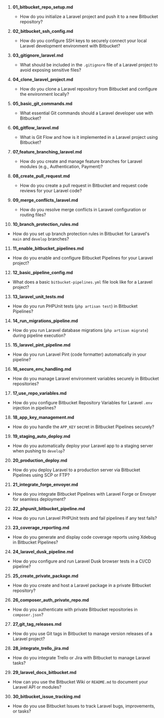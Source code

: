 1. **01_bitbucket_repo_setup.md**  
   - How do you initialize a Laravel project and push it to a new Bitbucket repository?

2. **02_bitbucket_ssh_config.md**  
   - How do you configure SSH keys to securely connect your local Laravel development environment with Bitbucket?

3. **03_gitignore_laravel.md**  
   - What should be included in the `.gitignore` file of a Laravel project to avoid exposing sensitive files?

4. **04_clone_laravel_project.md**  
   - How do you clone a Laravel repository from Bitbucket and configure the environment locally?

5. **05_basic_git_commands.md**  
   - What essential Git commands should a Laravel developer use with Bitbucket?

6. **06_gitflow_laravel.md**  
   - What is Git Flow and how is it implemented in a Laravel project using Bitbucket?

7. **07_feature_branching_laravel.md**  
   - How do you create and manage feature branches for Laravel modules (e.g., Authentication, Payment)?

8. **08_create_pull_request.md**  
   - How do you create a pull request in Bitbucket and request code reviews for your Laravel code?

9. **09_merge_conflicts_laravel.md**  
   - How do you resolve merge conflicts in Laravel configuration or routing files?

10. **10_branch_protection_rules.md**  
   - How do you set up branch protection rules in Bitbucket for Laravel's `main` and `develop` branches?

11. **11_enable_bitbucket_pipelines.md**  
   - How do you enable and configure Bitbucket Pipelines for your Laravel project?

12. **12_basic_pipeline_config.md**  
   - What does a basic `bitbucket-pipelines.yml` file look like for a Laravel project?

13. **13_laravel_unit_tests.md**  
   - How do you run PHPUnit tests (`php artisan test`) in Bitbucket Pipelines?

14. **14_run_migrations_pipeline.md**  
   - How do you run Laravel database migrations (`php artisan migrate`) during pipeline execution?

15. **15_laravel_pint_pipeline.md**  
   - How do you run Laravel Pint (code formatter) automatically in your pipeline?

16. **16_secure_env_handling.md**  
   - How do you manage Laravel environment variables securely in Bitbucket repositories?

17. **17_use_repo_variables.md**  
   - How do you configure Bitbucket Repository Variables for Laravel `.env` injection in pipelines?

18. **18_app_key_management.md**  
   - How do you handle the `APP_KEY` secret in Bitbucket Pipelines securely?

19. **19_staging_auto_deploy.md**  
   - How do you automatically deploy your Laravel app to a staging server when pushing to `develop`?

20. **20_production_deploy.md**  
   - How do you deploy Laravel to a production server via Bitbucket Pipelines using SCP or FTP?

21. **21_integrate_forge_envoyer.md**  
   - How do you integrate Bitbucket Pipelines with Laravel Forge or Envoyer for seamless deployment?

22. **22_phpunit_bitbucket_pipeline.md**  
   - How do you run Laravel PHPUnit tests and fail pipelines if any test fails?

23. **23_coverage_reporting.md**  
   - How do you generate and display code coverage reports using Xdebug in Bitbucket Pipelines?

24. **24_laravel_dusk_pipeline.md**  
   - How do you configure and run Laravel Dusk browser tests in a CI/CD pipeline?

25. **25_create_private_package.md**  
   - How do you create and host a Laravel package in a private Bitbucket repository?

26. **26_composer_auth_private_repo.md**  
   - How do you authenticate with private Bitbucket repositories in `composer.json`?

27. **27_git_tag_releases.md**  
   - How do you use Git tags in Bitbucket to manage version releases of a Laravel project?

28. **28_integrate_trello_jira.md**  
   - How do you integrate Trello or Jira with Bitbucket to manage Laravel tasks?

29. **29_laravel_docs_bitbucket.md**  
   - How can you use the Bitbucket Wiki or `README.md` to document your Laravel API or modules?

30. **30_bitbucket_issue_tracking.md**  
   - How do you use Bitbucket Issues to track Laravel bugs, improvements, or tasks?
